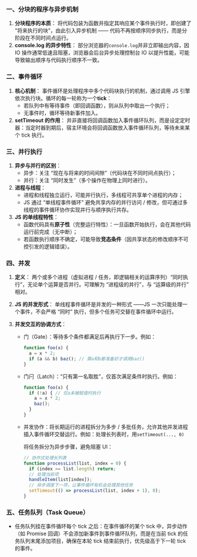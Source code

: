 ### 一、分块的程序与异步机制

1. **分块程序的本质**：
   将代码包装为函数并指定其响应某个事件执行时，即创建了 “将来执行的块”，由此引入异步机制 —— 代码不再按顺序同步执行，而是分阶段在不同时间点运行。
2. **console.log 的异步特性**：
   部分浏览器的`console.log`并非立即输出内容，因 IO 操作通常低速且阻塞，浏览器会后台异步处理控制台 IO 以提升性能，可能导致输出顺序与代码执行顺序不一致。

### 二、事件循环

1. **核心机制**：
   事件循环是处理程序中多个代码块执行的机制，通过调用 JS 引擎依次执行块。循环的每一轮称为一个**tick**：
   - 若队列中有等待事件（即回调函数），则从队列中取出一个执行；
   - 无事件时，循环等待新事件加入。
2. **setTimeout 的作用**：
   并非直接将回调函数加入事件循环队列，而是设定定时器：当定时器到期后，宿主环境会将回调函数放入事件循环队列，等待未来某个 tick 执行。

### 三、并行执行

1. **异步与并行的区别**：
   - 异步：关注 “现在与将来的时间间隙”（代码块在不同时间点执行）；
   - 并行：关注 “同时发生”（多个操作在物理上同时进行）。
2. **进程与线程**：
   - 进程和线程独立运行，可能并行执行，多线程可共享单个进程的内存；
   - JS 通过 “单线程事件循环” 避免共享内存的并行访问 / 修改，但可通过多线程的事件循环协作实现并行与顺序执行共存。
3. **JS 的单线程特性**：
   - 函数代码具有**原子性**（完整运行特性）：一旦函数开始执行，会在其他代码运行前完成（无中断）；
   - 若函数执行顺序不确定，可能导致**竞态条件**（因共享状态的修改顺序不可控引发的逻辑错误）。

### 四、并发

1. **定义**：
   两个或多个进程（虚拟进程 / 任务，即逻辑相关的运算序列）“同时执行”，无论单个运算是否并行。可理解为 “进程级的并行”，与 “运算级的并行” 相对。

2. **JS 的并发形式**：
   单线程事件循环是并发的一种形式 ——JS 一次只能处理一个事件，不会严格 “同时” 执行，但多个任务可交替在事件循环中运行。

3. **并发交互的协调方式**：

   - 门（Gate）：等待多个条件都满足后再执行下一步。例如：

     ```js
     function foo(x) {
       a = x * 2;
       if (a && b) baz(); // 需a和b都准备好才调用baz()
     }
     ```
     
   - 门闩（Latch）：“只有第一名取胜”，仅首次满足条件时执行。例如：
   
     ```js
     function foo(x) {
       if (!a) { // 仅a未被赋值时执行
         a = x * 2;
         baz();
       }
     }
     ```
     
   - 并发协作：将长期运行的进程拆分为多步 / 多批任务，允许其他并发进程插入事件循环交替运行。例如：处理长列表时，用```setTimeout(..., 0)```
   
     将任务拆分为异步步骤，避免阻塞 UI：
   
     ```js
     // 协作式处理长列表
     function processList(list, index = 0) {
       if (index >= list.length) return;
       // 处理当前项
       handleItem(list[index]);
       // 异步调度下一项，让事件循环有机会处理其他任务
       setTimeout(() => processList(list, index + 1), 0);
     }
     ```

### 五、任务队列（Task Queue）

- 任务队列挂在事件循环每个 tick 之后：在事件循环的某个 tick 中，异步动作（如 Promise 回调）不会添加新事件到事件循环队列，而是在当前 tick 的任务队列末尾添加项目，确保在本轮 tick 结束前执行，优先级高于下一轮 tick 的事件。